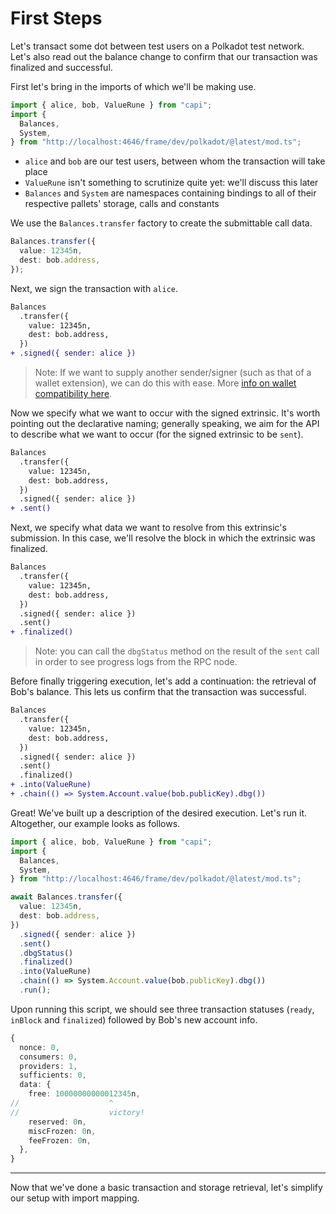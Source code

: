 # First Steps

Let's transact some dot between test users on a Polkadot test network. Let's
also read out the balance change to confirm that our transaction was finalized
and successful.

First let's bring in the imports of which we'll be making use.

```ts
import { alice, bob, ValueRune } from "capi";
import {
  Balances,
  System,
} from "http://localhost:4646/frame/dev/polkadot/@latest/mod.ts";
```

- `alice` and `bob` are our test users, between whom the transaction will take
  place
- `ValueRune` isn't something to scrutinize quite yet: we'll discuss this later
- `Balances` and `System` are namespaces containing bindings to all of their
  respective pallets' storage, calls and constants

We use the `Balances.transfer` factory to create the submittable call data.

```ts
Balances.transfer({
  value: 12345n,
  dest: bob.address,
});
```

Next, we sign the transaction with `alice`.

```diff
Balances
  .transfer({
    value: 12345n,
    dest: bob.address,
  })
+ .signed({ sender: alice })
```

> Note: If we want to supply another sender/signer (such as that of a wallet
> extension), we can do this with ease. More
> [info on wallet compatibility here](/docs/integrations/wallets.md).

Now we specify what we want to occur with the signed extrinsic. It's worth
pointing out the declarative naming; generally speaking, we aim for the API to
describe what we want to occur (for the signed extrinsic to be `sent`).

```diff
Balances
  .transfer({
    value: 12345n,
    dest: bob.address,
  })
  .signed({ sender: alice })
+ .sent()
```

Next, we specify what data we want to resolve from this extrinsic's submission.
In this case, we'll resolve the block in which the extrinsic was finalized.

```diff
Balances
  .transfer({
    value: 12345n,
    dest: bob.address,
  })
  .signed({ sender: alice })
  .sent()
+ .finalized()
```

> Note: you can call the `dbgStatus` method on the result of the `sent` call in
> order to see progress logs from the RPC node.

Before finally triggering execution, let's add a continuation: the retrieval of
Bob's balance. This lets us confirm that the transaction was successful.

```diff
Balances
  .transfer({
    value: 12345n,
    dest: bob.address,
  })
  .signed({ sender: alice })
  .sent()
  .finalized()
+ .into(ValueRune)
+ .chain(() => System.Account.value(bob.publicKey).dbg())
```

Great! We've built up a description of the desired execution. Let's run it.
Altogether, our example looks as follows.

```ts
import { alice, bob, ValueRune } from "capi";
import {
  Balances,
  System,
} from "http://localhost:4646/frame/dev/polkadot/@latest/mod.ts";

await Balances.transfer({
  value: 12345n,
  dest: bob.address,
})
  .signed({ sender: alice })
  .sent()
  .dbgStatus()
  .finalized()
  .into(ValueRune)
  .chain(() => System.Account.value(bob.publicKey).dbg())
  .run();
```

Upon running this script, we should see three transaction statuses (`ready`,
`inBlock` and `finalized`) followed by Bob's new account info.

```ts
{
  nonce: 0,
  consumers: 0,
  providers: 1,
  sufficients: 0,
  data: {
    free: 10000000000012345n,
//                    ^
//                    victory!
    reserved: 0n,
    miscFrozen: 0n,
    feeFrozen: 0n,
  },
}
```

---

Now that we've done a basic transaction and storage retrieval, let's simplify
our setup with import mapping.
